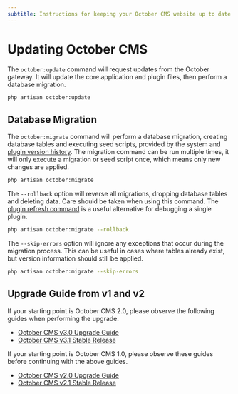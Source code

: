```yaml
---
subtitle: Instructions for keeping your October CMS website up to date.
---
```

# Updating October CMS

The `october:update` command will request updates from the October gateway. It will update the core application and plugin files, then perform a database migration.

```bash
php artisan october:update
```

## Database Migration

The `october:migrate` command will perform a database migration, creating database tables and executing seed scripts, provided by the system and [plugin version history](../plugin/updates.md). The migration command can be run multiple times, it will only execute a migration or seed script once, which means only new changes are applied.

```bash
php artisan october:migrate
```

The `--rollback` option will reverse all migrations, dropping database tables and deleting data. Care should be taken when using this command. The [plugin refresh command](../resources/installing-packages.md) is a useful alternative for debugging a single plugin.

```bash
php artisan october:migrate --rollback
```

The `--skip-errors` option will ignore any exceptions that occur during the migration process. This can be useful in cases where tables already exist, but version information should still be applied.

```bash
php artisan october:migrate --skip-errors
```

## Upgrade Guide from v1 and v2

If your starting point is October CMS 2.0, please observe the following guides when performing the upgrade.

- [October CMS v3.0 Upgrade Guide](https://octobercms.com/support/article/rn-30)
- [October CMS v3.1 Stable Release](https://octobercms.com/support/article/rn-32)

If your starting point is October CMS 1.0, please observe these guides before continuing with the above guides.

- [October CMS v2.0 Upgrade Guide](https://octobercms.com/support/article/rn-13)
- [October CMS v2.1 Stable Release](https://octobercms.com/support/article/rn-27)
